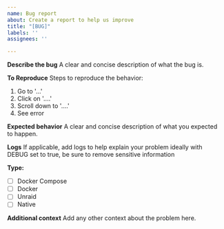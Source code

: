```yaml
---
name: Bug report
about: Create a report to help us improve
title: "[BUG]"
labels: ''
assignees: ''

---
```


**Describe the bug**
A clear and concise description of what the bug is.

**To Reproduce**
Steps to reproduce the behavior:
1. Go to '...'
2. Click on '....'
3. Scroll down to '....'
4. See error

**Expected behavior**
A clear and concise description of what you expected to happen.

**Logs**
If applicable, add logs to help explain your problem ideally with DEBUG set to true, be sure to remove sensitive information

**Type:**
- [ ] Docker Compose
- [ ] Docker
- [ ] Unraid
- [ ] Native

**Additional context**
Add any other context about the problem here.
